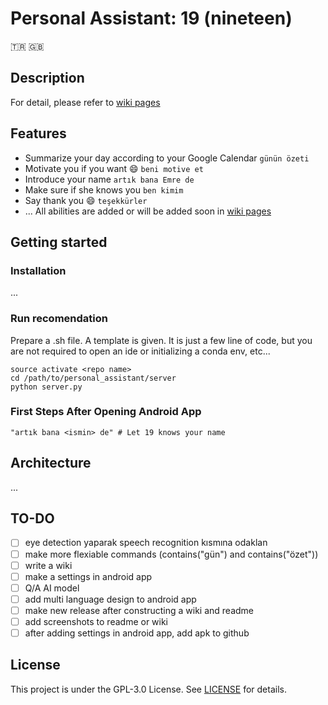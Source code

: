 # Personal Assistant: 19 (nineteen)
🇹🇷 🇬🇧

## Description
For detail, please refer to [wiki pages](https://github.com/EmreOzkose/personal_assistant/wiki)

## Features
- Summarize your day according to your Google Calendar  ```günün özeti```
- Motivate you if you want :smile:  ```beni motive et```
- Introduce your name ```artık bana Emre de```
- Make sure if she knows you  ```ben kimim```
- Say thank you :smile: ```teşekkürler```
- ... All abilities are added or will be added soon in [wiki pages](https://github.com/EmreOzkose/personal_assistant/wiki)

## Getting started
### Installation
...

### Run recomendation
Prepare a .sh file. A template is given. It is just a few line of code, but you are not required to open an ide or initializing a conda env, etc...
```Shell
source activate <repo name>
cd /path/to/personal_assistant/server
python server.py
```

### First Steps After Opening Android App
```
"artık bana <ismin> de" # Let 19 knows your name
```

## Architecture
...

## TO-DO
- [ ] eye detection yaparak speech recognition kısmına odaklan
- [ ] make more flexiable commands (contains("gün") and contains("özet"))
- [ ] write a wiki
- [ ] make a settings in android app
- [ ] Q/A AI model
- [ ] add multi language design to android app
- [ ] make new release after constructing a wiki and readme
- [ ] add screenshots to readme or wiki
- [ ] after adding settings in android app, add apk to github

## License 
This project is under the GPL-3.0 License. See [LICENSE](LICENSE) for details.
